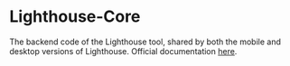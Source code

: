 # Lighthouse-Core
The backend code of the Lighthouse tool, shared by both the mobile and desktop versions of Lighthouse.
Official documentation [here](https://infinitum-lighthouse.notion.site/Lighthouse-Guidebook-3214483f5e744de18d7f8c3e89bac79f).